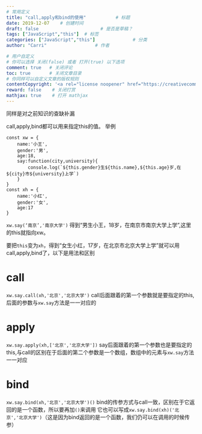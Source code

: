 ```yaml
---
# 常用定义
title: "call,apply和bind的使用"           # 标题
date: 2019-12-07    # 创建时间
draft: false                       # 是否是草稿？
tags: ["JavaScript","this"]  # 标签
categories: ["JavaScript","this"]              # 分类
author: "Carri"                  # 作者

# 用户自定义
# 你可以选择 关闭(false) 或者 打开(true) 以下选项
comment: true   # 关闭评论
toc: true       # 关闭文章目录
# 你同样可以自定义文章的版权规则
contentCopyright: '<a rel="license noopener" href="https://creativecommons.org/licenses/by-nc-nd/4.0/" target="_blank">CC BY-NC-ND 4.0</a>'
reward: false	 # 关闭打赏
mathjax: true    # 打开 mathjax
---
```


同样是对之前知识的查缺补漏

call,apply,bind都可以用来指定this的值。
举例
```
const xw = {
    name:'小王',
    gender:'男',
    age:18,
    say:function(city,university){
        console.log(`${this.gender}生${this.name},${this.age}岁,在${city}市${university}上学`)
    }
}
const xh = {
    name:'小红',
    gender:'女',
    age:17
}
```
`xw.say(‘南京’,'南京大学')` 得到“男生小王，18岁，在南京市南京大学上学”,这里的this就指向xw。

要把`this`变为`xh`，得到“女生小红，17岁，在北京市北京大学上学”就可以用call,apply,bind了，以下是用法和区别
# call
`xw.say.call(xh,'北京','北京大学')`
call后面跟着的第一个参数就是要指定的this,后面的参数与`xw.say`方法是一一对应的

# apply
`xw.say.apply(xh,['北京','北京大学'])`
say后面跟着的第一个参数也是要指定的this,与call的区别在于后面的第二个参数是一个数组，数组中的元素与`xw.say`方法一一对应

# bind
`xw.say.bind(xh,'北京','北京大学')()`
bind的传参方式与call一致，区别在于它返回的是一个函数，所以要再加`()`来调用
它也可以写成`xw.say.bind(xh)('北京','北京大学')`（这是因为bind返回的是一个函数，我们仍可以在调用的时候传参）


